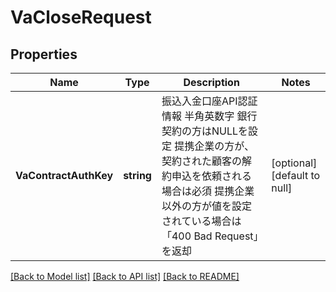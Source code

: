 # VaCloseRequest

## Properties
Name | Type | Description | Notes
------------ | ------------- | ------------- | -------------
**VaContractAuthKey** | **string** | 振込入金口座API認証情報 半角英数字 銀行契約の方はNULLを設定 提携企業の方が、契約された顧客の解約申込を依頼される場合は必須 提携企業以外の方が値を設定されている場合は「400 Bad Request」を返却  | [optional] [default to null]

[[Back to Model list]](../README.md#documentation-for-models) [[Back to API list]](../README.md#documentation-for-api-endpoints) [[Back to README]](../README.md)


